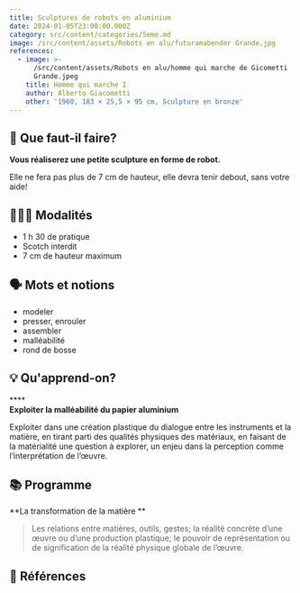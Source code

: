 ```yaml
---
title: Sculptures de robots en aluminium
date: 2024-01-05T23:00:00.000Z
category: src/content/categories/5eme.md
image: /src/content/assets/Robots en alu/futuramabender Grande.jpg
references:
  - image: >-
      /src/content/assets/Robots en alu/homme qui marche de Gicometti
      Grande.jpeg
    title: Homme qui marche I
    author: Alberto Giacometti
    other: '1960, 183 × 25,5 × 95 cm, Sculpture en bronze'
---
```


## 🧐 Que faut-il faire?

**Vous réaliserez une petite sculpture en forme de robot.**

Elle ne fera pas plus de 7 cm de hauteur, elle devra tenir debout, sans votre aide!

## 👩🏼‍🏫 Modalités

* 1 h 30 de pratique
* Scotch interdit
* 7 cm de hauteur maximum

## 🗣 Mots et notions

* modeler
* presser, enrouler
* assembler
* malléabilité
* rond de bosse

## 💡 Qu'apprend-on?

****\
**Exploiter la malléabilité du papier aluminium**

Exploiter dans une création plastique du dialogue entre les instruments et la matière, en tirant parti des qualités physiques des matériaux, en faisant de la matérialité une question à explorer, un enjeu dans la perception comme l’interprétation de l’œuvre.

## 📚 Programme

**La transformation de la matière **

> Les relations entre matières, outils, gestes; la réalité concrète d’une œuvre ou d’une production plastique; le pouvoir de représentation ou de signification de la réalité physique globale de l’œuvre.

## 👀 Références
